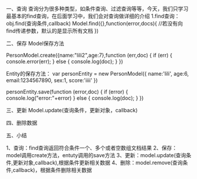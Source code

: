 一、查询
查询分为很多种类型，如条件查询、过滤查询等等，今天，我们只学习最基本的find查询，在后面学习中，我们会对查询做详细的介绍
1.find查询：obj.find(查询条件,callback)
Model.find({},function(error,docs){
//若没有向find传递参数，默认的是显示所有文档
})

二、保存
Model保存方法

PersonModel.create({name:"lili2",age:7},function (err,doc) {
    if (err)
    {
        console.error(err);
    }
    else
    {
        console.log(doc);
    }
})

Entity的保存方法：
var personEntity = new PersonModel({
    name:'lili',
    age:6,
    email:1234567890,
    sex:1,
    score:'iiii'
})

personEntity.save(function (error,doc) {
    if (error)
    {
        console.log("error:"+error)
    }
    else
    {
        console.log(doc);
    }
})

三、更新
Model.update(查询条件，更新对象，callback)

四、删除数据

五、小结

1、查询：find查询返回符合条件一个、多个或者空数组文档结果
2、保存：model调用create方法，entuty调用的save方法
3、更新：model.update(查询条件,更新对象,callback),根据条件更新相关数据
4、删除：model.remove(查询条件,callback)，根据条件删除相关数据
